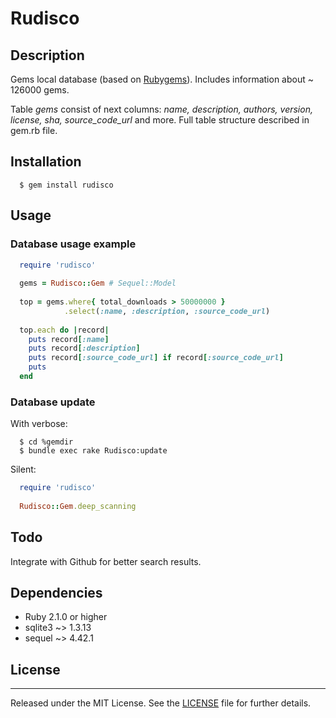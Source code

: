 # Rudisco

## Description
 
Gems local database (based on [Rubygems](https://rubygems.org)). Includes information about ~ 126000 gems.

Table _gems_ consist of next columns: _name, description, authors, version, license, sha, source_code_url_ and more. Full table structure described in gem.rb file.

## Installation

```shell
  $ gem install rudisco
```

## Usage

### Database usage example

```ruby
  require 'rudisco'
  
  gems = Rudisco::Gem # Sequel::Model
  
  top = gems.where{ total_downloads > 50000000 }
            .select(:name, :description, :source_code_url)
  
  top.each do |record|
    puts record[:name]
    puts record[:description]
    puts record[:source_code_url] if record[:source_code_url]
    puts
  end
```

### Database update

With verbose:

```shell
  $ cd %gemdir
  $ bundle exec rake Rudisco:update
```

Silent:

```ruby
  require 'rudisco'
  
  Rudisco::Gem.deep_scanning
```

## Todo

Integrate with Github for better search results.

## Dependencies

  * Ruby 2.1.0 or higher
  * sqlite3 ~> 1.3.13
  * sequel  ~> 4.42.1

## License
----

Released under the MIT License. See the [LICENSE](./LICENSE) file for further details.
